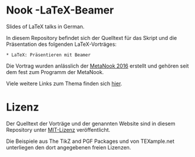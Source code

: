 # Nook -LaTeX-Beamer

Slides of LaTeX talks in German.

In diesem Repository befindet sich der Quelltext für das Skript und die Präsentation des folgenden LaTeX-Vorträges:

    * LaTeX: Präsentieren mit Beamer 

Die Vortrag wurden anlässlich der [MetaNook 2016](http://metameute.de/nook2016/) erstellt und gehören seit dem fest zum Programm der MetaNook.

Viele weitere Links zum Thema finden sich [hier](mlte.de/latex).

# Lizenz

Der Quelltext der Vorträge und der genannten Website sind in diesem Repository unter [MIT-Lizenz](https://opensource.org/licenses/MIT) veröffentlicht.

Die Beispiele aus The TikZ and PGF Packages und von TEXample.net unterliegen den dort angegebenen freien Lizenzen.
